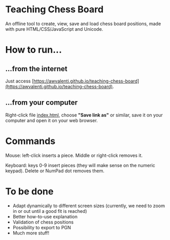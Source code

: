 # Teaching Chess Board
An offline tool to create, view, save and load chess
board positions, made with pure HTML/CSS/JavaScript and Unicode.

# How to run...

## ...from the internet
Just access [https://awvalenti.github.io/teaching-chess-board](https://awvalenti.github.io/teaching-chess-board).

## ...from your computer
Right-click file
[index.html](https://raw.githubusercontent.com/awvalenti/teaching-chess-board/master/index.html),
choose **"Save link as"** or similar, save it on your computer
and open it on your web browser.

# Commands
Mouse: left-click inserts a piece. Middle or right-click removes it.

Keyboard: keys 0-9 insert pieces (they will make sense on the numeric
keypad). Delete or NumPad dot removes them.

# To be done
- Adapt dynamically to different screen sizes (currently, we need to zoom
in or out until a good fit is reached)
- Better how-to-use explanation
- Validation of chess positions
- Possibility to export to PGN
- Much more stuff!